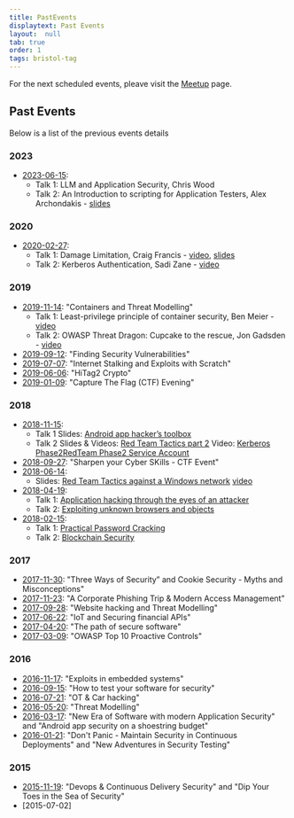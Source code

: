 ```yaml
---
title: PastEvents
displaytext: Past Events
layout:  null
tab: true
order: 1
tags: bristol-tag
---
```


For the next scheduled events, pleave visit the [Meetup](https://www.meetup.com/owasp-bristol/) page.

## Past Events

Below is a list of the previous events details

### 2023

* [2023-06-15](https://www.meetup.com/owasp-bristol/events/290892060/):
  * Talk 1: LLM and Application Security, Chris Wood
  * Talk 2: An Introduction to scripting for Application Testers, Alex Archondakis - [slides](https://github.com/OWASP/www-chapter-bristol-uk/tree/main/assets/slides/2023/06-15-Scripting.pdf)

### 2020

* [2020-02-27](https://www.meetup.com/owasp-bristol/events/268319030/):
  * Talk 1: Damage Limitation, Craig Francis - [video](https://www.facebook.com/owaspBristol/videos/vb.100023289937843/639771026809223/), [slides](https://github.com/OWASP/www-chapter-bristol-uk/tree/main/assets/slides/2020/02-27-Damage-Limitation.pdf)
  * Talk 2: Kerberos Authentication, Sadi Zane - [video](https://www.facebook.com/owaspBristol/videos/vb.100023289937843/639829846803341/)

### 2019

* [2019-11-14](https://www.meetup.com/owasp-bristol/events/261525682/): "Containers and Threat Modelling"
  * Talk 1: Least-privilege principle of container security, Ben Meier - [video](https://www.facebook.com/OWASPBristolChapter/videos/273762846884042/)
  * Talk 2: OWASP Threat Dragon: Cupcake to the rescue, Jon Gadsden - [video](https://www.facebook.com/OWASPBristolChapter/videos/652333085173880/)
* [2019-09-12](https://www.meetup.com/owasp-bristol/events/261525677/): "Finding Security Vulnerabilities"
* [2019-07-07](https://www.meetup.com/owasp-bristol/events/260281462/): "Internet Stalking and Exploits with Scratch"
* [2019-06-06](https://www.meetup.com/owasp-bristol/events/261458168/): "HiTag2 Crypto"
* [2019-01-09](https://www.meetup.com/owasp-bristol/events/257594082/): "Capture The Flag (CTF) Evening"

### 2018

* [2018-11-15](https://www.meetup.com/owasp-bristol/events/254049342/):
  * Talk 1 Slides: [Android app hacker’s toolbox](https://github.com/OWASP/www-chapter-bristol-uk/blob/main/assets/slides/2018/OWASP-Android-Hackers-Toolbox.pptx)
  * Talk 2 Slides & Videos: [Red Team Tactics part 2](https://github.com/OWASP/www-chapter-bristol-uk/blob/main/assets/slides/2018/OWASPBristol-Red-Team-15-11-2018.pdf) Video: [Kerberos Phase2](https://youtu.be/cwFXc5d6sXY)[RedTeam Phase2 Service Account](https://youtu.be/7Le44AFAtGc)
* [2018-09-27](https://www.meetup.com/owasp-bristol/events/254049195/): "Sharpen your Cyber SKills - CTF Event"
* [2018-06-14](https://www.meetup.com/owasp-bristol/events/247968102/):
  * Slides: [Red Team Tactics against a Windows network](https://github.com/OWASP/www-chapter-bristol-uk/blob/main/assets/slides/2018/OWASPBristol-Red_Team.pdf) [video](https://www.youtube.com/watch?v=s-UcuRtD4_8)
* [2018-04-19](https://www.meetup.com/owasp-bristol/events/245738650/):
  * Talk 1: [Application hacking through the eyes of an attacker](https://github.com/OWASP/www-chapter-bristol-uk/blob/main/assets/slides/2018/Application-Hacking-Though-The-Eyes-Of-An-Attacker.pdf)
  * Talk 2: [Exploiting unknown browsers and objects](https://github.com/OWASP/www-chapter-bristol-uk/blob/main/assets/slides/2018/Exploiting_Unknown_browsers.pdf)
* [2018-02-15](https://www.meetup.com/owasp-bristol/events/245738659/):
  * Talk 1: [Practical Password Cracking](https://www.owasp.org/images/e/e0/OWASPBristol-2018-02-19-practical-password-cracking.pdf)
  * Talk 2: [Blockchain Security](https://github.com/OWASP/www-chapter-bristol-uk/blob/main/assets/slides/2018/OWASPBristol-2018-02-19-Blockchain-Security.pptx)

### 2017

* [2017-11-30](https://www.meetup.com/owasp-bristol/events/244761832/): "Three Ways of Security” and Cookie Security - Myths and Misconceptions"
* [2017-11-23](https://www.meetup.com/owasp-bristol/events/241535079/): "A Corporate Phishing Trip & Modern Access Management"
* [2017-09-28](https://www.meetup.com/owasp-bristol/events/240114497/): "Website hacking and Threat Modelling"
* [2017-06-22](https://www.meetup.com/owasp-bristol/events/235736793/): "IoT and Securing financial APIs"
* [2017-04-20](https://www.meetup.com/owasp-bristol/events/235736782/): "The path of secure software"
* [2017-03-09](https://www.meetup.com/owasp-bristol/events/235736769/): "OWASP Top 10 Proactive Controls"

### 2016

* [2016-11-17](https://www.meetup.com/owasp-bristol/events/231317636/): "Exploits in embedded systems"
* [2016-09-15](https://www.meetup.com/owasp-bristol/events/231317617/): "How to test your software for security"
* [2016-07-21](https://www.meetup.com/owasp-bristol/events/231317587/): "OT & Car hacking"
* [2016-05-20](https://www.meetup.com/owasp-bristol/events/229465685/): "Threat Modelling"
* [2016-03-17](https://www.meetup.com/owasp-bristol/events/228380487/):
    "New Era of Software with modern Application Security"
    and "Android app security on a shoestring budget"
* [2016-01-21](https://www.meetup.com/owasp-bristol/events/227419895/):
    "Don't Panic - Maintain Security in Continuous Deployments" and "New Adventures in Security Testing"

### 2015

* [2015-11-19](https://www.meetup.com/owasp-bristol//events/226348152/):
    "Devops & Continuous Delivery Security" and "Dip Your Toes in the Sea of Security"
* [2015-07-02]
